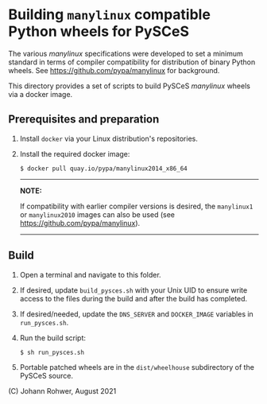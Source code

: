 # Building `manylinux` compatible Python wheels for PySCeS

The various *manylinux* specifications were developed to set a minimum standard in terms 
of compiler compatibility for distribution of binary Python wheels. 
See https://github.com/pypa/manylinux for background.

This directory provides a set of scripts to build PySCeS *manylinux* wheels via a docker 
image.

## Prerequisites and preparation

1. Install `docker` via your Linux distribution's repositories.

2. Install the required docker image:

    ```shell
    $ docker pull quay.io/pypa/manylinux2014_x86_64
    ```

    ---
    **NOTE:**
    
    If compatibility with earlier compiler versions is desired, the `manylinux1` or 
    `manylinux2010` images can also be used (see https://github.com/pypa/manylinux).
    
    ---
    
## Build

1. Open a terminal and navigate to this folder.

2. If desired, update `build_pysces.sh` with your Unix UID to ensure write access to the 
files during the build and after the build has completed. 

3. If desired/needed, update the `DNS_SERVER` and `DOCKER_IMAGE` variables in 
`run_pysces.sh`.

4. Run the build script:

    ```shell
    $ sh run_pysces.sh
    ```

5. Portable patched wheels are in the `dist/wheelhouse` subdirectory of the PySCeS source.

(C) Johann Rohwer, August 2021

